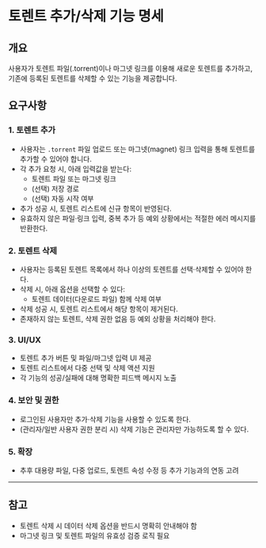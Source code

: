 # 토렌트 추가/삭제 기능 명세

## 개요
사용자가 토렌트 파일(.torrent)이나 마그넷 링크를 이용해 새로운 토렌트를 추가하고, 기존에 등록된 토렌트를 삭제할 수 있는 기능을 제공합니다.

## 요구사항

### 1. 토렌트 추가
- 사용자는 `.torrent` 파일 업로드 또는 마그넷(magnet) 링크 입력을 통해 토렌트를 추가할 수 있어야 합니다.
- 각 추가 요청 시, 아래 입력값을 받는다:
    - 토렌트 파일 또는 마그넷 링크
    - (선택) 저장 경로
    - (선택) 자동 시작 여부
- 추가 성공 시, 토렌트 리스트에 신규 항목이 반영된다.
- 유효하지 않은 파일·링크 입력, 중복 추가 등 예외 상황에서는 적절한 에러 메시지를 반환한다.

### 2. 토렌트 삭제
- 사용자는 등록된 토렌트 목록에서 하나 이상의 토렌트를 선택·삭제할 수 있어야 한다.
- 삭제 시, 아래 옵션을 선택할 수 있다:
    - 토렌트 데이터(다운로드 파일) 함께 삭제 여부
- 삭제 성공 시, 토렌트 리스트에서 해당 항목이 제거된다.
- 존재하지 않는 토렌트, 삭제 권한 없음 등 예외 상황을 처리해야 한다.

### 3. UI/UX
- 토렌트 추가 버튼 및 파일/마그넷 입력 UI 제공
- 토렌트 리스트에서 다중 선택 및 삭제 액션 지원
- 각 기능의 성공/실패에 대해 명확한 피드백 메시지 노출

### 4. 보안 및 권한
- 로그인된 사용자만 추가·삭제 기능을 사용할 수 있도록 한다.
- (관리자/일반 사용자 권한 분리 시) 삭제 기능은 관리자만 가능하도록 할 수 있다.

### 5. 확장
- 추후 대용량 파일, 다중 업로드, 토렌트 속성 수정 등 추가 기능과의 연동 고려

---

## 참고
- 토렌트 삭제 시 데이터 삭제 옵션을 반드시 명확히 안내해야 함
- 마그넷 링크 및 토렌트 파일의 유효성 검증 로직 필요